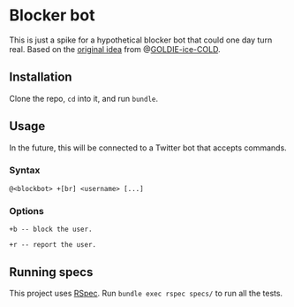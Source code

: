 # Blocker bot

This is just a spike for a hypothetical blocker bot that could one day turn real. Based on the [original idea](https://twitter.com/GOLDIE_ice/status/563815030714408961) from @[GOLDIE-ice-COLD](https://github.com/GOLDIE-ice-COLD).

## Installation

Clone the repo, `cd` into it, and run `bundle`.

## Usage

In the future, this will be connected to a Twitter bot that accepts commands.

### Syntax

    @<blockbot> +[br] <username> [...]

### Options

    +b -- block the user.

    +r -- report the user.

## Running specs

This project uses [RSpec](http://rspec.info). Run `bundle exec rspec specs/` to run all the tests.

